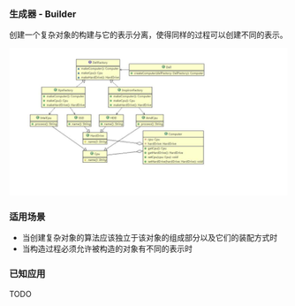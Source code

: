 ### 生成器 - Builder

创建一个复杂对象的构建与它的表示分离，使得同样的过程可以创建不同的表示。

![Builder](https://github.com/cxcoder/design-patterns/blob/master/abstract-factory/abstract_factory.jpg)

### 适用场景
- 当创建复杂对象的算法应该独立于该对象的组成部分以及它们的装配方式时
- 当构造过程必须允许被构造的对象有不同的表示时

### 已知应用
TODO
